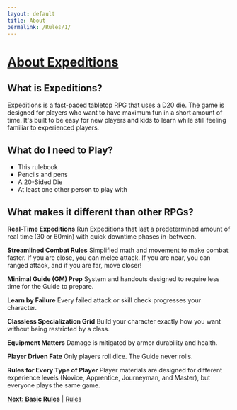 ```yaml
---
layout: default
title: About
permalink: /Rules/1/
---
```

# [About Expeditions](#about-expeditions)
## What is Expeditions?
Expeditions is a fast-paced tabletop RPG that uses a D20 die. The game is designed for players who want to have maximum fun in a short amount of time. It's built to be easy for new players and kids to learn while still feeling familiar to experienced players.

## What do I need to Play?
- This rulebook
- Pencils and pens
- A 20-Sided Die
- At least one other person to play with

## What makes it different than other RPGs?

**Real-Time Expeditions**
Run Expeditions that last a predetermined amount of real time (30 or 60min) with quick downtime phases in-between.

**Streamlined Combat Rules**
Simplified math and movement to make combat faster. If you are close, you can melee attack. If you are near, you can ranged attack, and if you are far, move closer!

**Minimal Guide (GM) Prep**
System and handouts designed to require less time for the Guide to prepare. 

**Learn by Failure**
Every failed attack or skill check progresses your character. 

**Classless Specialization Grid**
Build your character exactly how you want without being restricted by a class.

**Equipment Matters**
Damage is mitigated by armor durability and health.

**Player Driven Fate**
Only players roll dice. The Guide never rolls.

**Rules for Every Type of Player**
Player materials are designed for different experience levels (Novice, Apprentice, Journeyman, and Master), but everyone plays the same game.

**[Next: Basic Rules]({{site.baseurl}}/Rules/2/)** | [Rules]({{site.baseurl}}/Rules/Index/#rules)
